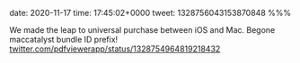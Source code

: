 date: 2020-11-17
time: 17:45:02+0000
tweet: 1328756043153870848
%%%

We made the leap to universal purchase between iOS and Mac. Begone maccatalyst bundle ID prefix! [twitter.com/pdfviewerapp/status/1328754964819218432](https://twitter.com/pdfviewerapp/status/1328754964819218432)
